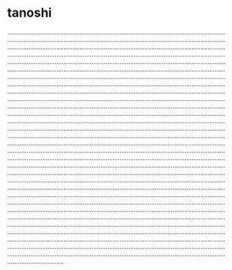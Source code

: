 # tanoshi
....................................................................................................................................................................................................................................................................................................................................................................................................................................................................................................................................................................................................................................................................................................................................................................................................................................................................................................................................................................................................................................................................................................................................................................................................................................................................................................................................................................................................................................................................................................................................................................................................................................................................................................................................................................................................................................................................................................................................................................................................................................................................................................................................................................................................................................................................................................................................................................................................................................................................................................................................................................................................................................................................................................................................................................................................................................................................................................................................................................................................................................................................................................................................................................................................................................................................................................................................................................................................................................................................................................................................................................................................................................................................................................................................................................................................................................................................................................................................................................................................................................